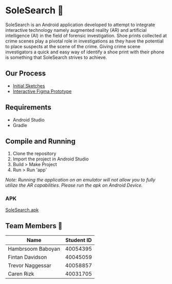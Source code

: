 # SoleSearch :mag_right:
SoleSearch is an Android application developed to attempt to integrate interactive technology namely augmented reality (AR) 
and artificial intelligence (AI) in the field of forensic investigation. Shoe prints collected at crime scenes play a pivotal role 
in investigations as they have the potential to place suspects at the scene of the crime. Giving crime scene investigators a quick and easy
way of identify a shoe print with their phone is something that SoleSearch strives to achieve.

## Our Process
- [Initial Sketches](https://drive.google.com/file/d/1MloXdvhYurrsXEMxdIuRhPk6Bq7qmFPP/view?usp=sharing)
- [Interactive Figma Prototype](https://www.figma.com/proto/9u4p4v7zWmakrTl72J0Hqo/SOEN-357-Project?node-id=5%3A0&scaling=scale-down)

## Requirements
- Android Studio
- Gradle

## Compile and Running
1. Clone the repository
2. Import the project in Android Studio
3. Build > Make Project
4. Run > Run 'app' </br>

*Note: Running the application on an emulator will not allow you to fully utilize the AR capabilities. Please run the apk 
on Android Device.*

### APK
[SoleSearch.apk](https://drive.google.com/file/d/1RvSUTtWP5-b2h0QdeeOsFv6n9bGMLf0W/view?usp=sharing)

## Team Members 👥
| Name          | Student ID    |
| ------------- |:-------------:|
|  Hambrsoom Baboyan | 40054395 |
|  Fintan Davidson | 40045059 |
| Trevor Naggessar | 40058857 |
| Caren Rizk | 40031705 |
